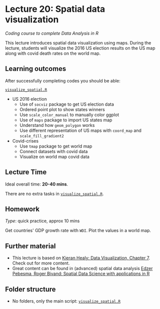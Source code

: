 # Lecture 20: Spatial data visualization
*Coding course to complete Data Analysis in R*

This lecture introduces spatial data visualization using maps. During the lecture, students will visualize the 2016 US election results on the US map along with covid death rates on the world map.

## Learning outcomes
After successfully completing codes you should be able:

[`visualize_spatial.R`](https://github.com/gabors-data-analysis/da-coding-rstats/blob/main/lecture20-basic_spatial_vizz/visualize_spatial.R)
  - US 2016 election
    - Use of `socviz` package to get US election data
    - Ordered point plot to show states winners
    - Use `scale_color_manual` to manually color ggplot
    - Use of `maps` package to import US states map
    - Understand how `geom_polygon` works
    - Use different representation of US maps with `coord_map` and `scale_fill_gradient2`
  - Covid-crises
    - Use `tmap` package to get world map
    - Connect datasets with covid data
    - Visualize on world map covid data 

## Lecture Time

Ideal overall time: **20-40 mins**.

There are no extra tasks in [`visualize_spatial.R`](https://github.com/gabors-data-analysis/da-coding-rstats/blob/main/lecture20-basic_spatial_vizz/visualize_spatial.R).


## Homework

*Type*: quick practice, approx 10 mins

Get countries' GDP growth rate with `WDI`. Plot the values in a world map.


## Further material

  - This lecture is based on [Kieran Healy: Data Visualization, Chapter 7](https://socviz.co/maps.html#maps). Check out for more content.
  - Great content can be found in (advanced) spatial data analysis [Edzer Pebesma, Roger Bivand: Spatial Data Science with applications in R](https://keen-swartz-3146c4.netlify.app/)

## Folder structure
  
  - No folders, only the main script: [`visualize_spatial.R`](https://github.com/gabors-data-analysis/da-coding-rstats/blob/main/lecture20-basic_spatial_vizz/visualize_spatial.R)
